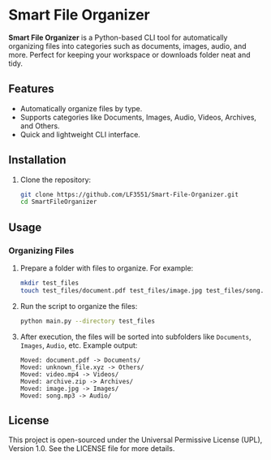# Smart File Organizer

**Smart File Organizer** is a Python-based CLI tool for automatically organizing files into categories such as documents, images, audio, and more. Perfect for keeping your workspace or downloads folder neat and tidy.

## Features
- Automatically organize files by type.
- Supports categories like Documents, Images, Audio, Videos, Archives, and Others.
- Quick and lightweight CLI interface.

## Installation

1. Clone the repository:
   ```bash
   git clone https://github.com/LF3551/Smart-File-Organizer.git
   cd SmartFileOrganizer
   ```


## Usage

### Organizing Files
1. Prepare a folder with files to organize. For example:
   ```bash
   mkdir test_files
   touch test_files/document.pdf test_files/image.jpg test_files/song.mp3 test_files/video.mp4 test_files/archive.zip test_files/unknown_file.xyz
   ```

2. Run the script to organize the files:
   ```bash
   python main.py --directory test_files
   ```

3. After execution, the files will be sorted into subfolders like `Documents`, `Images`, `Audio`, etc.
   Example output:
   ```plaintext
   Moved: document.pdf -> Documents/
   Moved: unknown_file.xyz -> Others/
   Moved: video.mp4 -> Videos/
   Moved: archive.zip -> Archives/
   Moved: image.jpg -> Images/
   Moved: song.mp3 -> Audio/
   ```

## License

This project is open-sourced under the Universal Permissive License (UPL), Version 1.0. See the LICENSE file for more details.

